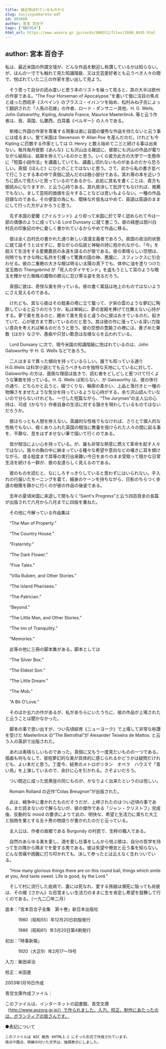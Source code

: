 ```yaml
---
title: 最近悦ばれているものから
slug: zuijinyuebarete-adf
id: 002600
author: 宮本 百合子
tags: ["NDC914"]
html_url: https://www.aozora.gr.jp/cards/000311/files/2600_8435.html
---
```


## author: 宮本 百合子

私は、最近米国の所謂文壇が、どんな作品を歓迎し称讚しているかは知らない。が、ほんの一寸でも触れて見た知識階級、又は文芸愛好者とも云うべき人々の間で、悦ばれていた二三の作家を思い出して見よう。

　そう思って自分の読み度いと思う本のリストを繰って見ると、其の大半は欧州の作家である。“The Four Horseman of Apocalypse.”を書いて俄に注目の焦点と成った西班牙《スペイン》のブラスコ・イバンツを始め、松村みね子氏によって翻訳された「人馬の花嫁」の作者、ロード・ダンサニー其他、H. G. Wells, John Galsworthy, Kipling, Anatole France, Maurice Maeterlinck. 等と云う作者は、皆、英国、仏蘭西、白耳義《ベルギー》の人々である。

　斯様に外国の作家を尊重する現象は直に自国の優秀な作品を持たないと云う事には成るまい。嘗て米国は Stevenson や Allan Poe を産んだのだ。けれども今 Kipling に匹敵する作家としては O. Henry と数え始めて二三と続ける事は出来ない。毎月毎月彼那《あんな》にも沢山出る雑誌に、彼那にも沢山の作品が載りながら結局は、紙屑を拵えているのかと思う。いくら彼方此方の大学で一生懸命に「短篇小説作法」を講義していても、講義し切れないものがあるのだから恐ろしい。真個《ほんと》にひとのことではないと思う。さて、此から私の書き並べて行こうとする本の中で真個に読んだのは極小部分である。其れ等の本を近いうちに読んで見たいと思っているのであるから、此処に其名を書くことは、貴方も御読みになりますか、と云う心持である。其れ故決して批評でもなければ、推薦でもない。まして芸術的価値を云々することなどは思いもよらない。一種の作品目録なのである。その便宜の為にも、曖昧な片仮名はやめて、英語は英語のままにして行った方がよかろうと思う。



　先ず本国の愛蘭《アイルランド》より却って米国に於て早く認められて今は一部の偶像のように成っている Lord Dunsany に就て書こう。彼の経歴は厨川白村氏の印象記の中に委しく書かれているからやめて作品に移る。

　彼は全く白村氏の書かれた通り新しい浪漫主義者であろう。故国の政治的状態に就て話そうとはせずに、昔ながらの伝説と神秘の詩に抱かれながら、「今」を超えて生活をする愛蘭農民の永遠を語るのが彼である。彼の素晴らしい空想は、何時でもすきな時に私共を引攫って驚異の国の神、悪魔に、スフィンクスに引合わせる。彼の二重瞼の大きな眼は明るい太陽の真下でも、体中に油を塗りつけた宝玉商の Thengobrind が「死人のダイヤモンド」を盗もうとして耳のような眼玉を輝かせた蜘蛛の魔物の膝元に忍び寄る姿を見るだろう。

　真個に彼は、奇怪な美を持っている。彼の書く寓話は地上のものではないようにさえ見えるのである。

　けれども、其なら彼はその耽美の塔に立て籠って、夕栄の雲のような夢幻に陶酔していると云うのだろうか、私は単純に、夢の宮殿を捧げて仕舞えない心持がする。夢で美を見るのと、醒めて美を見ると違うのに彼はおきているのだ。起きていて、心が彼方まで貫いているのだと思う。其は彼の作に漲っている深い力強い意向を考えれば解るのだろうと思う。彼の空想の豊饒さの裡には、蒼ざめた果敢《はか》なさや、愚痴や只甘い歎息は左様ならを云われている。



　Lord Dunsany に次で、現今米国の知識階級に悦ばれているのは、John Galsworthy や H. G. Wells などであろう。

　二人はまるで異った傾向を持っているらしい。誰でも知っている通り H.G.Wells は科学小説とでも云うべきものを独特な天地にしているに対して、Galsworthy の方は、面倒な理屈は抜きで、読む者をどしどしと惹つけて行くような筆致を持っている。H. G. Wells は知らない、が Galsworthy は、彼の体付の通り、どちらかと云うと、細づくりな、輪廓の柔かい、上品と落付きと一種の物懶さをまぜたような気分を持っているような心持がする。余り沢山読んでいないので分らないけれども、一寸した短篇ながら、“The Juryman”の主人公の心持は、可成《かなり》作者自身の生活に対する頷きを現わしているものではないだろうか。

　彼はちっとも人間を拵えない。英雄的な性格でもなければ、さりとて傑人的な性格でもない、極くありふれた英国の相当に教養を授けられた人々の間に起る事を、平静な、息をはずませない筆で描いて行くのである。

　皆が相当によい心を持っている。が、誰も非常な熱意に燃えて革命を起す人々ではない。我々の胸の中に納まっている種々な希望や意向などの囁きに耳を傾けながら、或る程度まで其等の実行出来難い今日をありのまま受取って穏かな日常生活を続ける一群が、彼の友達らしく見えるのである。



　彼のものを読むと、なにしろすっきりしていると思わずにはいられない。手入れの行届いたモーニングを着て、細身のケーンを持ちながら、日影のちらつく歩道の樹蔭を静かに行くのが彼の作品の後姿である。

　去年の夏頃米国に来遊して間もなく“Saint's Progress”と云う四百頁余の長篇が出版されて六月から八月までに四版を重ねた。

　その他に今解っている作品集は

　“The Man of Property.”

　“The Country House.”

　“Fraternity.”

　“The Dark Flower.”

　“Five Tales.”

　“Villa Rubien, and Other Stories.”

　“The Island Pharisees.”

　“The Patrician.”

　“Beyond.”

　“The Little Man, and Other Stories.”

　“The Inn of Tranquility.”

　“Memories.”

　此等の他に三冊の脚本集がある。脚本としては

　“The Silver Box.”

　“The Eldest Son.”

　“The Little Dream.”

　“The Mob.”

　“A Bit O'Love.”

　そのほか五六の作があるが、私があちらにいたうちに、彼の作品が上場されたと云うことは聞かなかった。

　脚本の事で思い出すが、つい先頃紐育《ニューヨーク》で上場して非常な称讚を受けた Maeterlinck の“The Betrothal”が Alexander Teixeira de Mattos. と云う人の英訳で出版された。

　あれは素晴らしいものであった。真個に又もう一度見たいものの一つである。插画も何もなしで、彼程夢幻的な美が具体的に感じられるかどうかは疑問だけれども、よい本だと思う。丁度今、紐育のメトロポリタン　オペラ　ハウスで「青い鳥」を上演しているので、余計に心を引かれる。さぞよいだろう。

　つい間近に成った民衆座の同じものが、かなりよく出来たというのは悦しい。



　Romain Rolland の近作“Colas Breugnon”が出版された。

　此は、戦争中に書かれたものだそうだが、上梓されたのはつい近頃の事である。まだ読まないので解らないが、彼の傑作である「ジャン・クリストフ」完成後、反動的な mood の要求によりて此の、明快な、希望と生活力に満ちた大工と指物を業とする五十男の物語りが書かれたのだと云っている。

　主人公は、作者の故郷である Burgundy の村民で、生粋の職人である。

　自然のあらゆる美を愛し、酒を愛し仕事をしんから悦ぶ彼は、自分の哲学を持って生の隅から隅までを愛する男である。彼は失望や倦怠と云う事を知らない。どんな苦痛や困難に打ち叩かれても、決して参ったとは云えなく生れついている。

　“How many glorious things there are on this round ball, things which smile at you, And taste sweet. Life is good, by the Lord.”

　そして村に流行した疫病で、妻には死なれ、愛する孫娘は瀕死に陥っても尚彼は、その熾《さかん》な目覚ましい生活力のままに生を肯定し希望を鼓舞して行くのである。〔一九二〇年二月〕













底本：「宮本百合子全集　第十巻」新日本出版社


　　　1980（昭和55）年12月20日初版発行

　　　1986（昭和61）年3月20日第4刷発行

初出：「時事新報」

　　　1920（大正9）年2月17～19号

入力：柴田卓治

校正：米田進

2003年1月16日作成

青空文庫作成ファイル：

このファイルは、インターネットの図書館、青空文庫（http://www.aozora.gr.jp/）で作られました。入力、校正、制作にあたったのは、ボランティアの皆さんです。











●表記について


	このファイルは W3C 勧告 XHTML1.1 にそった形式で作成されています。
	傍点や圏点、傍線の付いた文字は、強調表示にしました。